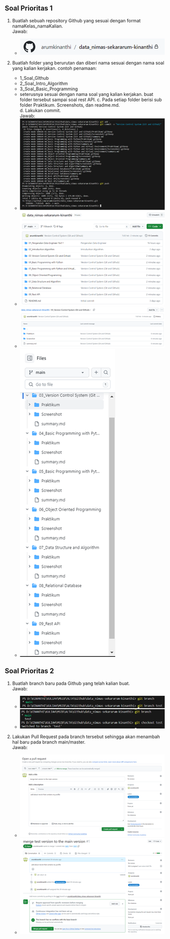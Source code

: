 ## Soal Prioritas 1

1. Buatlah sebuah repository Github yang sesuai dengan  format namaKelas_namaKalian.\
   Jawab:
   - ![alt text](https://github.com/arumkinanthi/data_nimas-sekararum-kinanthi/blob/main/03_Version%20Control%20System%20(Git%20and%20Github)/Screenshot/prioritas%201%20no%201.png?raw=true)
   
2. Buatlah folder yang berurutan dan diberi nama sesuai dengan nama soal yang kalian kerjakan. contoh penamaan:
   - 1_Soal_GIthub
   - 2_Soal_Intro_Algorithm
   - 3_Soal_Basic_Programming
   - seterusnya sesuai dengan nama soal yang kalian kerjakan. buat folder tersebut sampai soal rest API.
   c. Pada setiap folder berisi sub folder Praktikum. Screenshots, dan readme.md.\
   d. Lakukan commit.\
   Jawab:
   - ![alt text](https://github.com/arumkinanthi/data_nimas-sekararum-kinanthi/blob/main/03_Version%20Control%20System%20(Git%20and%20Github)/Screenshot/prioritas%201%20no%202%20commit.png?raw=true)
   - ![alt text](https://github.com/arumkinanthi/data_nimas-sekararum-kinanthi/blob/main/03_Version%20Control%20System%20(Git%20and%20Github)/Screenshot/prioritas%201%20no%202%20folder.png?raw=true)
   - ![alt text](https://github.com/arumkinanthi/data_nimas-sekararum-kinanthi/blob/main/03_Version%20Control%20System%20(Git%20and%20Github)/Screenshot/prioritas%201%20no%202%20subfolder.png?raw=true)
   - ![alt text](https://github.com/arumkinanthi/data_nimas-sekararum-kinanthi/blob/main/03_Version%20Control%20System%20(Git%20and%20Github)/Screenshot/prioritas%201%20no%202%20subfolder3.png?raw=true)
   
## Soal Prioritas 2
1. Buatlah branch baru pada Github yang telah kalian buat.\
   Jawab:
   - ![alt text](https://github.com/arumkinanthi/data_nimas-sekararum-kinanthi/blob/main/03_Version%20Control%20System%20(Git%20and%20Github)/Screenshot/prioritas%202%20no%201%20a.png?raw=true)
   - ![alt text](https://github.com/arumkinanthi/data_nimas-sekararum-kinanthi/blob/main/03_Version%20Control%20System%20(Git%20and%20Github)/Screenshot/prioritas%202%20no%201%20b.png?raw=true)
   
2. Lakukan Pull Request pada branch tersebut sehingga akan menambah hal baru pada branch main/master.\
   Jawab:
   - ![alt text](https://github.com/arumkinanthi/data_nimas-sekararum-kinanthi/blob/main/03_Version%20Control%20System%20(Git%20and%20Github)/Screenshot/prioritas%202%20no%202%20a.png?raw=true)
   - ![alt text](https://github.com/arumkinanthi/data_nimas-sekararum-kinanthi/blob/main/03_Version%20Control%20System%20(Git%20and%20Github)/Screenshot/prioritas%202%20no%202%20b.png?raw=true)
   